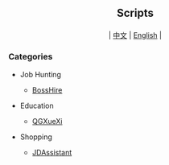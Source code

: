 ## <p align='center'>Scripts</p>

 <p align='center'> | <a href='https://github.com/stermso/AutoX'>中文</a> | <a href='https://github.com/stermso/AutoX/blob/main/Docs/README-EN.md'>English</a> | </p>

### Categories

* Job Hunting

  * <a href='https://github.com/stermso/AutoX/blob/BossHire/boss.js
'>BossHire</a>
* Education

  * <a href='https://github.com/stermso/AutoX/blob/QGXueXi/xuexiQG.js'>QGXueXi</a>
* Shopping

  * <a href='https://github.com/stermso/AutoX/blob/JDAssistant/JDAssistant.js
'>JDAssistant</a>
